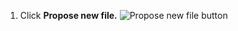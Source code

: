 1. Click **Propose new file.**
   ![Propose new file button](/assets/images/help/repository/new-file-commit-button.png)
